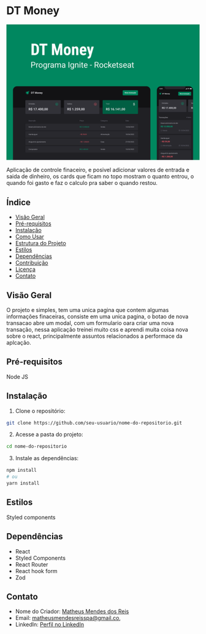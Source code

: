 
# DT Money

![Logo do Projeto](/vite-project/src/assets/imgReadme.png)

Aplicação de controle finaceiro, e posivel adicionar valores de entrada e saida de dinheiro, os cards que ficam no topo mostram o quanto entrou, o quando foi gasto e faz o calculo pra saber o quando restou.

## Índice

- [Visão Geral](#visão-geral)
- [Pré-requisitos](#pré-requisitos)
- [Instalação](#instalação)
- [Como Usar](#como-usar)
- [Estrutura do Projeto](#estrutura-do-projeto)
- [Estilos](#estilos)
- [Dependências](#dependências)
- [Contribuição](#contribuição)
- [Licença](#licença)
- [Contato](#contato)

## Visão Geral

O projeto e simples, tem uma unica pagina que contem algumas informações finaceiras, consiste em uma unica pagina, o botao de nova transacao abre um modal, com um formulario oara criar uma nova transação, nessa aplicação treinei muito css e aprendi muita coisa nova sobre o react, principalmente assuntos relacionados a performace da aplcação.
## Pré-requisitos

Node JS
## Instalação

1. Clone o repositório:

```bash
git clone https://github.com/seu-usuario/nome-do-repositorio.git
```

2. Acesse a pasta do projeto:

```bash
cd nome-do-repositorio
```

3. Instale as dependências:

```bash
npm install
# ou
yarn install
```
## Estilos

Styled components
## Dependências

 - React
 - Styled Components
 - React Router
 - React hook form
 - Zod

## Contato

- Nome do Criador: [Matheus Mendes dos Reis](https://github.com/MathMendesReis)
- Email: matheusmendesreisspa@gmail.co,
- LinkedIn: [Perfil no LinkedIn](https://www.linkedin.com/in/matheus-mendes-reis/)

